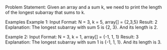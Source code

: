 Problem Statement: Given an array and a sum k, we need to print the length of the longest subarray that sums to k.

Examples
Example 1:
Input Format: N = 3, k = 5, array[] = {2,3,5}
Result: 2
Explanation: The longest subarray with sum 5 is {2, 3}. And its length is 2.

Example 2:
Input Format: N = 3, k = 1, array[] = {-1, 1, 1}
Result: 3
Explanation: The longest subarray with sum 1 is {-1, 1, 1}. And its length is 3.
